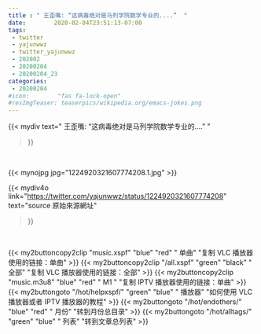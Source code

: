 ```yaml
---
title : " 王歪嘴: “这病毒绝对是马列学院数学专业的....”  "
date:        2020-02-04T23:51:13-07:00
tags:
 - twitter
 - yajunwwz
 - twitter_yajunwwz
 - 202002
 - 20200204
 - 20200204_23
categories:
 - 20200204
#icon:        "fas fa-lock-open"
#resImgTeaser: teaserpics/wikipedia.org/emacs-jokes.png
---
```


{{< mydiv text=" 王歪嘴: “这病毒绝对是马列学院数学专业的....”  "
>}}
<br>


 {{< mynojpg jpg="1224920321607774208.1.jpg" >}}<br> 



{{< mydiv4o link="https://twitter.com/yajunwwz/status/1224920321607774208"
text="source 原始來源網址"
>}}


<br>





{{< my2buttoncopy2clip "music.xspf"        "blue"   "red"    " 单曲"  "复制 VLC 播放器使用的链接：单曲" >}} {{< my2buttoncopy2clip "/all.xspf"         "green"  "black"  " 全部"  "复制 VLC 播放器使用的链接：全部" >}} {{< my2buttoncopy2clip "music.m3u8"        "blue"   "red"    " M1 "    "复制 IPTV 播放器使用的链接：单曲" >}} {{< my2buttongoto      "/hot/helpxspf/"    "green"  "blue"   " 播放器" "如何使用 VLC 播放器或者 IPTV 播放器的教程" >}} {{< my2buttongoto      "/hot/endothers/"   "blue"   "red"    " 月份"   "转到月份总目录" >}} {{< my2buttongoto      "/hot/alltags/"     "green"  "blue"   " 列表"   "转到文章总列表" >}} 
